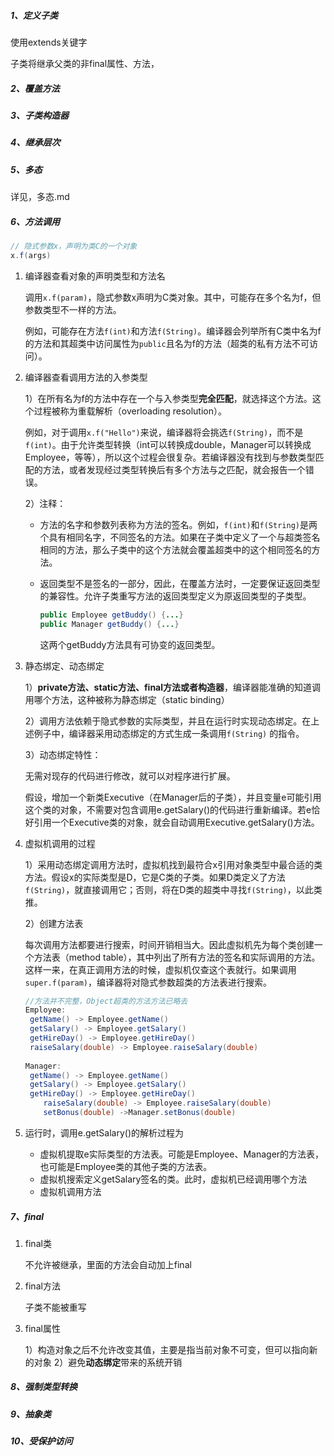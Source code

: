 ##### 1、定义子类

使用extends关键字

子类将继承父类的非final属性、方法，



##### 2、覆盖方法



##### 3、子类构造器

##### 4、继承层次

##### 5、多态

详见，多态.md

##### 6、方法调用

```java
// 隐式参数x，声明为类C的一个对象
x.f(args)
```

1. 编译器查看对象的声明类型和方法名

   调用`x.f(param)`，隐式参数x声明为C类对象。其中，可能存在多个名为f，但参数类型不一样的方法。

   例如，可能存在方法`f(int)`和方法`f(String)`。编译器会列举所有C类中名为f的方法和其超类中访问属性为`public`且名为f的方法（超类的私有方法不可访问）。

2. 编译器查看调用方法的入参类型

   1）在所有名为f的方法中存在一个与入参类型**完全匹配**，就选择这个方法。这个过程被称为重载解析（overloading resolution）。

   例如，对于调用`x.f("Hello")`来说，编译器将会挑选`f(String)`，而不是`f(int)`。由于允许类型转换（int可以转换成double，Manager可以转换成Employee，等等），所以这个过程会很复杂。若编译器没有找到与参数类型匹配的方法，或者发现经过类型转换后有多个方法与之匹配，就会报告一个错误。

   2）注释：

   - 方法的名字和参数列表称为方法的签名。例如，`f(int)`和`f(String)`是两个具有相同名字，不同签名的方法。如果在子类中定义了一个与超类签名相同的方法，那么子类中的这个方法就会覆盖超类中的这个相同签名的方法。

   - 返回类型不是签名的一部分，因此，在覆盖方法时，一定要保证返回类型的兼容性。允许子类重写方法的返回类型定义为原返回类型的子类型。

     ```java
     public Employee getBuddy() {...}
     public Manager getBuddy() {...} 
     ```

     这两个getBuddy方法具有可协变的返回类型。

3. 静态绑定、动态绑定

   1）**private方法、static方法、final方法或者构造器**，编译器能准确的知道调用哪个方法，这种被称为静态绑定（static binding）

   2）调用方法依赖于隐式参数的实际类型，并且在运行时实现动态绑定。在上述例子中，编译器采用动态绑定的方式生成一条调用`f(String)` 的指令。

   3）动态绑定特性：

   无需对现存的代码进行修改，就可以对程序进行扩展。

   假设，增加一个新类Executive（在Manager后的子类），并且变量e可能引用这个类的对象，不需要对包含调用e.getSalary()的代码进行重新编译。若e恰好引用一个Executive类的对象，就会自动调用Executive.getSalary()方法。

4. 虚拟机调用的过程

   1）采用动态绑定调用方法时，虚拟机找到最符合x引用对象类型中最合适的类方法。假设x的实际类型是D，它是C类的子类。如果D类定义了方法`f(String)`，就直接调用它；否则，将在D类的超类中寻找`f(String)`，以此类推。

   2）创建方法表

   每次调用方法都要进行搜索，时间开销相当大。因此虚拟机先为每个类创建一个方法表（method table），其中列出了所有方法的签名和实际调用的方法。这样一来，在真正调用方法的时候，虚拟机仅查这个表就行。如果调用`super.f(param)`，编译器将对隐式参数超类的方法表进行搜索。

   ```java
   //方法并不完整，Object超类的方法方法已略去
   Employee:
   	getName() -> Employee.getName()
   	getSalary() -> Employee.getSalary()
   	getHireDay() -> Employee.getHireDay()
   	raiseSalary(double) -> Employee.raiseSalary(double)
           
   Manager:
   	getName() -> Employee.getName()
   	getSalary() -> Employee.getSalary()
   	getHireDay() -> Employee.getHireDay()
       raiseSalary(double) -> Employee.raiseSalary(double)
       setBonus(double) ->Manager.setBonus(double)
   ```

5. 运行时，调用e.getSalary()的解析过程为

   - 虚拟机提取e实际类型的方法表。可能是Employee、Manager的方法表，也可能是Employee类的其他子类的方法表。
   - 虚拟机搜索定义getSalary签名的类。此时，虚拟机已经调用哪个方法
   - 虚拟机调用方法

   

##### 7、final

1. final类

   不允许被继承，里面的方法会自动加上final

2. final方法

   子类不能被重写

3. final属性

   1）构造对象之后不允许改变其值，主要是指当前对象不可变，但可以指向新的对象
   2）避免**动态绑定**带来的系统开销

##### 8、强制类型转换

##### 9、抽象类

##### 10、受保护访问









